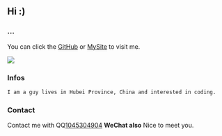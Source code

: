 ## Hi :)

### ...

You can click the [GitHub](https://github.com/yin89/) or [MySite](https://tamade.top) to visit me.

![](https://i.ibb.co/yRyCX7L/5540e3f50d87832b.gif)

### Infos

```markdown
I am a guy lives in Hubei Province, China and interested in coding.
```

### Contact


Contact me with QQ[1045304904](http://wpa.qq.com/msgrd?v=3&uin=1045304904&site=qq&menu=yes) **WeChat also**
Nice to meet you.



